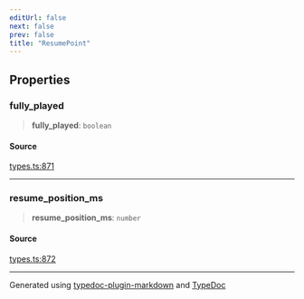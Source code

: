 ```yaml
---
editUrl: false
next: false
prev: false
title: "ResumePoint"
---
```


## Properties

### fully\_played

> **fully\_played**: `boolean`

#### Source

[types.ts:871](https://github.com/fostertheweb/spotify-web-sdk/blob/e412602/src/types.ts#L871)

***

### resume\_position\_ms

> **resume\_position\_ms**: `number`

#### Source

[types.ts:872](https://github.com/fostertheweb/spotify-web-sdk/blob/e412602/src/types.ts#L872)

***

Generated using [typedoc-plugin-markdown](https://www.npmjs.com/package/typedoc-plugin-markdown) and [TypeDoc](https://typedoc.org/)
